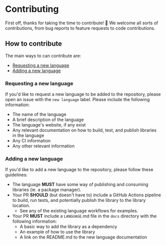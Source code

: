 # Contributing

First off, thanks for taking the time to contribute! 🎉
We welcome all sorts of contributions, from bug reports to feature requests to code contributions.

## How to contribute

The main ways to can contribute are:

- [Requesting a new language](#requesting-a-new-language)
- [Adding a new language](#adding-a-new-language)

### Requesting a new language

If you'd like to request a new language to be added to the repository, please open an issue with the `new language` label.
Please include the following information:

- The name of the language
- A brief description of the language
- The language's website, if any exist
- Any relevant documentation on how to build, test, and publish libraries in the language
- Any CI information
- Any other relevant information

### Adding a new language

If you'd like to add a new language to the repository, please follow these guidelines:

- The language **MUST** have some way of publishing and consuming libraries (ie. a package manager).
- Your PR **SHOULD** (but doesn't have to) include a GitHub Actions pipeline to build, run tests, and potentially publish the library to the library location.
  - See any of the existing language workflows for examples.
- Your PR **MUST** include a `LANGUAGE`.md file in the `docs` directory with the following information:
  - A basic way to add the library as a dependency
  - An example of how to use the library
  - A link on the README.md to the new language documentation
